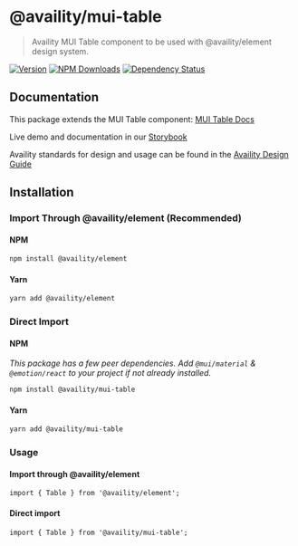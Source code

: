 # @availity/mui-table

> Availity MUI Table component to be used with @availity/element design system.

[![Version](https://img.shields.io/npm/v/@availity/mui-table.svg?style=for-the-badge)](https://www.npmjs.com/package/@availity/mui-table)
[![NPM Downloads](https://img.shields.io/npm/dt/@availity/mui-table.svg?style=for-the-badge)](https://www.npmjs.com/package/@availity/mui-table)
[![Dependency Status](https://img.shields.io/librariesio/release/npm/@availity/mui-table?style=for-the-badge)](https://github.com/Availity/element/blob/main/packages/mui-table/package.json)

## Documentation

This package extends the MUI Table component: [MUI Table Docs](https://mui.com/components/table/)

Live demo and documentation in our [Storybook](https://availity.github.io/element/?path=/docs/components-table-introduction--docs)

Availity standards for design and usage can be found in the [Availity Design Guide](https://zeroheight.com/2e36e50c7)

## Installation

### Import Through @availity/element (Recommended)

#### NPM

```bash
npm install @availity/element
```

#### Yarn

```bash
yarn add @availity/element
```

### Direct Import

#### NPM

_This package has a few peer dependencies. Add `@mui/material` & `@emotion/react` to your project if not already installed._

```bash
npm install @availity/mui-table
```

#### Yarn

```bash
yarn add @availity/mui-table
```

### Usage

#### Import through @availity/element

```tsx
import { Table } from '@availity/element';
```

#### Direct import

```tsx
import { Table } from '@availity/mui-table';
```
